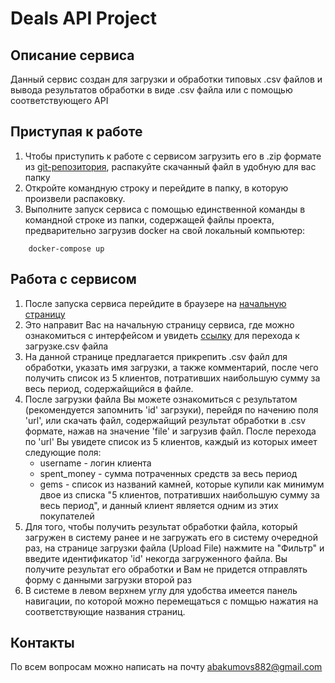 # Deals API Project
## Описание сервиса
Данный сервис создан для загрузки и обработки типовых .csv файлов и вывода результатов обработки в виде .csv файла или 
с помощью соответствующего API

## Приступая к работе
1. Чтобы приступить к работе с сервисом загрузить его в .zip формате из 
[git-репозитория](https://github.com/abakums/deals_api), распакуйте скачанный файл в удобную для вас папку 
2. Откройте командную строку и перейдите в папку, в которую произвели распаковку. 
3. Выполните запуск сервиса с помощью единственной команды в командной строке из папки, содержащей файлы проекта, предварительно загрузив docker на свой локальный компьютер:

```console
    docker-compose up
```


## Работа с сервисом
1. После запуска сервиса перейдите в браузере на [начальную страницу](http://127.0.0.1:8000/)
2. Это направит Вас на начальную страницу сервиса, где можно ознакомиться с 
интерфейсом и увидеть [ссылку](http://127.0.0.1:8000/upload_file/) для перехода к загрузке.csv файла <br>
3. На данной странице предлагается прикрепить .csv файл для обработки, указать имя загрузки, а также комментарий,
после чего получить список из 5 клиентов, потративших наибольшую сумму за весь период, содержайщийся в файле.
4. После загрузки файла Вы можете ознакомиться с результатом (рекомендуется запомнить 'id' загрзуки), перейдя 
по начению поля 'url', или скачать файл, содержайщий результат обработки в .csv формате, нажав на значение 
'file' и загрузив файл. После перехода по 'url'
Вы увидете список из 5 клиентов, каждый из которых имеет следующие поля:
    - username - логин клиента
    - spent_money - сумма потраченных средств за весь период
    - gems - список из названий камней, которые купили как минимум двое из списка 
"5 клиентов, потративших наибольшую сумму за весь период", и данный клиент является одним из этих покупателей
5. Для того, чтобы получить результат обработки файла, который загружен в систему ранее и не загружать его в систему 
очередной раз, на странице загрузки файла (Upload File) нажмите на "Фильтр" и введите идентификатор 'id' некогда 
загруженного файла. Вы получите результат его обработки и Вам не придется отправлять форму с данными загрузки 
второй раз
6. В системе в левом верхнем углу для удобства имеется панель навигации, по которой можно перемещаться с помщью нажатия 
на соответствующие названия страниц.

## Контакты
По всем вопросам можно написать на почту abakumovs882@gmail.com
